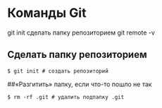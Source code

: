 # Команды Git

git init сделать папку репозиторием
git remote -v

## Сделать папку репозиторием
```
$ git init # создать репозиторий
```

##«Разгитить» папку, если что-то пошло не так
```
$ rm -rf .git # удалить подпапку .git 
```

